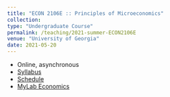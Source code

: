 ```yaml
---
title: "ECON 2106E :: Principles of Microeconomics"
collection: 
type: "Undergraduate Course"
permalink: /teaching/2021-summer-ECON2106E
venue: "University of Georgia"
date: 2021-05-20
---
```


- Online, asynchronous
- [Syllabus](/files/syllabus.2106e.pdf)
- [Schedule](/files/schedule.2106e.pdf)
- [MyLab Economics](https://mlm.pearson.com/northamerica/)